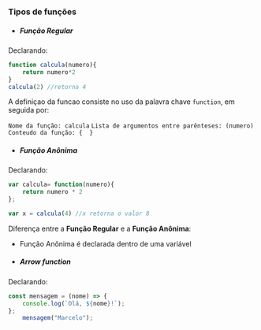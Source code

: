 ### Tipos de funções

- ##### Função Regular

Declarando:

```javascript
function calcula(numero){
	return numero*2
}
calcula(2) //retorna 4
```

A definiçao da funcao consiste no uso da palavra chave `function`, em seguida por:

 `Nome da função: calcula`
 `Lista de argumentos entre parênteses: (numero)`
 `Conteudo da função: {  }`
 

- ##### Função Anônima

Declarando:

```javascript
var calcula= function(numero){
	return numero * 2
};

var x = calcula(4) //x retorna o valor 8
```

Diferença entre a **Função Regular** e a **Função Anônima**:

- Função Anônima é declarada dentro de uma variável 


- ##### Arrow function

Declarando: 

```javascript
const mensagem = (nome) => {
	console.log(`Olá, ${nome}!`);
};
	mensagem("Marcelo");
```

